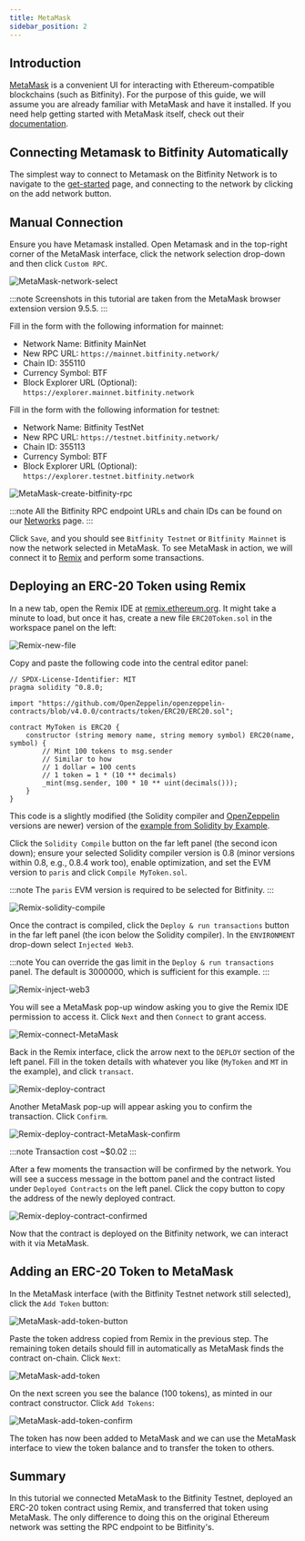 ```yaml
---
title: MetaMask
sidebar_position: 2
---
```


## Introduction

[MetaMask](https://chromewebstore.google.com/detail/metamask/nkbihfbeogaeaoehlefnkodbefgpgknn) is a convenient UI for interacting with Ethereum-compatible blockchains (such as Bitfinity). For the purpose of this guide, we will assume you are already familiar with MetaMask and have it installed. If you need help getting started with MetaMask itself, check out their [documentation](https://docs.metamask.io/).



## Connecting Metamask to Bitfinity Automatically

The simplest way to connect to Metamask on the Bitfinity Network is to navigate to the [get-started](https://bitfinity.network/start) page, and connecting to the network by clicking on the add network button. 


## Manual Connection 




Ensure you have Metamask installed. Open Metamask and in the top-right corner of the MetaMask interface, click the network selection drop-down and then click `Custom RPC`.

![MetaMask-network-select](/img/metamask_choose_network.png)

:::note
Screenshots in this tutorial are taken from the MetaMask browser extension version 9.5.5.
:::

Fill in the form with the following information for mainnet:

* Network Name: Bitfinity MainNet
* New RPC URL: `https://mainnet.bitfinity.network/`
* Chain ID: 355110
* Currency Symbol: BTF
* Block Explorer URL (Optional): `https://explorer.mainnet.bitfinity.network`

Fill in the form with the following information for testnet:

* Network Name: Bitfinity TestNet
* New RPC URL: `https://testnet.bitfinity.network/`
* Chain ID: 355113
* Currency Symbol: BTF
* Block Explorer URL (Optional): `https://explorer.testnet.bitfinity.network`

![MetaMask-create-bitfinity-rpc](/img/metamask_create_bitfinity_rpc.png)

:::note
All the Bitfinity RPC endpoint URLs and chain IDs can be found on our [Networks](../getting-started/network-endpoints.md) page.
:::

Click `Save`, and you should see `Bitfinity Testnet` or `Bitfinity Mainnet` is now the network selected in MetaMask.
To see MetaMask in action, we will connect it to [Remix] and perform some transactions.

## Deploying an ERC-20 Token using Remix

In a new tab, open the Remix IDE at [remix.ethereum.org](https://remix.ethereum.org).
It might take a minute to load, but once it has, create a new file `ERC20Token.sol` in the workspace panel on the left:

![Remix-new-file](/img/remix_new_file.png)

Copy and paste the following code into the central editor panel:

```solidity
// SPDX-License-Identifier: MIT
pragma solidity ^0.8.0;

import "https://github.com/OpenZeppelin/openzeppelin-contracts/blob/v4.0.0/contracts/token/ERC20/ERC20.sol";

contract MyToken is ERC20 {
    constructor (string memory name, string memory symbol) ERC20(name, symbol) {
        // Mint 100 tokens to msg.sender
        // Similar to how
        // 1 dollar = 100 cents
        // 1 token = 1 * (10 ** decimals)
        _mint(msg.sender, 100 * 10 ** uint(decimals()));
    }
}
```

This code is a slightly modified (the Solidity compiler and [OpenZeppelin] versions are newer) version of the [example from Solidity by Example].

Click the `Solidity Compile` button on the far left panel (the second icon down);
ensure your selected Solidity compiler version is 0.8 (minor versions within 0.8, e.g., 0.8.4 work too), enable optimization,  and set the EVM version to `paris` and click `Compile MyToken.sol`.

:::note
The `paris` EVM version is required to be selected for Bitfinity.
:::

![Remix-solidity-compile](/img/remix_solidity_compile.png)

Once the contract is compiled, click the `Deploy & run transactions` button in the far left panel (the icon below the Solidity compiler).
In the `ENVIRONMENT` drop-down select `Injected Web3`.

:::note
You can override the gas limit in the `Deploy & run transactions` panel. The default is 3000000, which is sufficient for this example.
:::

![Remix-inject-web3](/img/remix_injected_web3.png)

You will see a MetaMask pop-up window asking you to give the Remix IDE permission to access it.
Click `Next` and then `Connect` to grant access.

![Remix-connect-MetaMask](/img/remix_connect_with_metamask.png)

Back in the Remix interface, click the arrow next to the `DEPLOY` section of the left panel.
Fill in the token details with whatever you like (`MyToken` and `MT` in the example), and click `transact`.

![Remix-deploy-contract](/img/remix_deploy_contract.png)

Another MetaMask pop-up will appear asking you to confirm the transaction.
Click `Confirm`.

![Remix-deploy-contract-MetaMask-confirm](/img/remix_deploy_contract_metamask_confirm.png)

:::note
Transaction cost ~$0.02
:::

After a few moments the transaction will be confirmed by the network.
You will see a success message in the bottom panel and the contract listed under `Deployed Contracts` on the left panel.
Click the copy button to copy the address of the newly deployed contract.

![Remix-deploy-contract-confirmed](/img/remix_deploy_contract_confirmed.png)

Now that the contract is deployed on the Bitfinity network, we can interact with it via MetaMask.

## Adding an ERC-20 Token to MetaMask

In the MetaMask interface (with the Bitfinity Testnet network still selected), click the `Add Token` button:

![MetaMask-add-token-button](/img/metamask_add_token_button.png)

Paste the token address copied from Remix in the previous step.
The remaining token details should fill in automatically as MetaMask finds the contract on-chain.
Click `Next`:

![MetaMask-add-token](/img/metamask_add_token.png)

On the next screen you see the balance (100 tokens), as minted in our contract constructor.
Click `Add Tokens`:

![MetaMask-add-token-confirm](/img/metamask_add_token_confirm.png)

The token has now been added to MetaMask and we can use the MetaMask interface to view the token balance and to transfer the token to others.

## Summary

In this tutorial we connected MetaMask to the Bitfinity Testnet, deployed an ERC-20 token contract using Remix, and transferred that token using MetaMask.
The only difference to doing this on the original Ethereum network was setting the RPC endpoint to be Bitfinity's.

[MetaMask]: https://metamask.io
[Remix]: https://remix.ethereum.org
[OpenZeppelin]: https://openzeppelin.com/contracts/
[example from Solidity by Example]: https://solidity-by-example.org/app/erc20/

